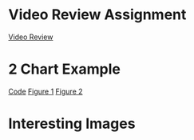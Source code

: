 # Video Review Assignment
[Video Review](Journalism%20in%20the%20Age%20of%20Data%20Review.pdf)

# 2 Chart Example
[Code](main.py)
[Figure 1](fig1.png)
[Figure 2](fig2.png)

# Interesting Images

